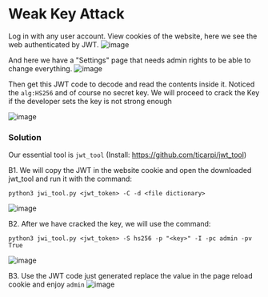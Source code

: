 # Weak Key Attack

Log in with any user account. View cookies of the website, here we see the web authenticated by JWT.
![image](https://user-images.githubusercontent.com/63194321/132486535-0431fdc5-4791-4b69-b16d-0e7a24f653ae.png)

And here we have a "Settings" page that needs admin rights to be able to change everything.
![image](https://user-images.githubusercontent.com/63194321/132480298-0eb24f61-6abf-4320-9b45-5261255af4bd.png)

Then get this JWT code to decode and read the contents inside it. Noticed the `alg:HS256` and of course no secret key. We will proceed to crack the Key if the developer sets the key is not strong enough

![image](https://user-images.githubusercontent.com/63194321/132480432-00f13ddc-2e19-46b1-bfab-a7ec492fb86c.png)

### Solution

Our essential tool is `jwt_tool` (Install: https://github.com/ticarpi/jwt_tool)

B1. We will copy the JWT in the website cookie and open the downloaded jwt_tool and run it with the command:

`python3 jwi_tool.py <jwt_token> -C -d <file dictionary>`

![image](https://user-images.githubusercontent.com/63194321/132486811-509e0483-05ed-4227-a129-549117911fa6.png)

B2. After we have cracked the key, we will use the command:

`python3 jwi_tool.py <jwt_token> -S hs256 -p "<key>" -I -pc admin -pv True`

![image](https://user-images.githubusercontent.com/63194321/132487588-31efc701-693a-4a9a-bedf-6a1cb2e4b6a0.png)

B3. Use the JWT code just generated replace the value in the page reload cookie and enjoy `admin`
![image](https://user-images.githubusercontent.com/63194321/132487954-bf7bce63-5c9b-4224-8c26-d8d37c0688bb.png)


